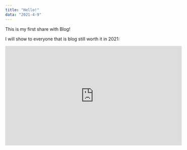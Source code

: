 ```yaml
---
title: "Hello!"
data: "2021-4-9"
---
```


This is my first share with Blog!

I will show to everyone that is blog still worth it in 2021:
<iframe width="560" height="315" src="https://www.youtube.com/embed/LxlhjyxKlFI" frameborder="0" allow="accelorrometer; autoplay; encrypted-media; gyroscope; picture-in picture" allowfullscreen></iframe>